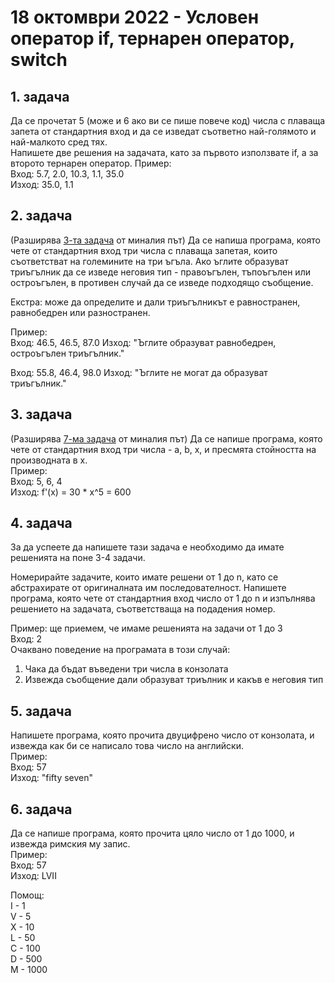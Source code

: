 # 18 октомври 2022 - Условен оператор if, тернарен оператор, switch

## 1. задача
Да се прочетат 5 (може и 6 ако ви се пише повече код) числа с плаваща запета от стандартния вход и да се изведат съответно най-голямото и най-малкото сред тях.  
Напишете две решения на задачата, като за първото използвате if, а за второто тернарен оператор.
Пример:  
Вход: 5.7, 2.0, 10.3, 1.1, 35.0  
Изход: 35.0, 1.1

## 2. задача
(Разширява [3-та задача](https://github.com/ivkaradzhova/FMI-UP-2022-23/blob/master/1.Types-and-conditionals/Tasks.md#3-%D0%B7%D0%B0%D0%B4%D0%B0%D1%87%D0%B0) от миналия път) Да се напиша програма, която чете от стандартния вход три числа с плаваща запетая, които съответстват на големините на три ъгъла. Ако ъглите образуват триъгълник да се изведе неговия тип - правоъгълен, тъпоъгълен или остроъгълен, в противен случай да се изведе подходящо съобщение.  

Екстра: може да определите и дали триъгълникът е равностранен, равнобедрен или разностранен.

Пример:  
Вход: 46.5, 46.5, 87.0
Изход: "Ъглите образуват равнобедрен, остроъгълен триъгълник."

Вход: 55.8, 46.4, 98.0
Изход: "Ъглите не могат да образуват триъгълник."

## 3. задача
(Разширява [7-ма задача](https://github.com/ivkaradzhova/FMI-UP-2022-23/blob/master/1.Types-and-conditionals/Tasks.md#7-%D0%B7%D0%B0%D0%B4%D0%B0%D1%87%D0%B0) от миналия път) Да се напише програма, която чете от стандартния вход три числа - a, b, x, и пресмята стойността на производната в x.   
Пример:  
Вход: 5, 6, 4  
Изход: f'(x) = 30 * x^5 = 600

## 4. задача
За да успеете да напишете тази задача е необходимо да имате решенията на поне 3-4 задачи.

Номерирайте задачите, които имате решени от 1 до n, като се абстрахирате от оригиналната им последователност. Напишете програма, която чете от стандартния вход число от 1 до n и изпълнява решението на задачата, съответстваща на подадения номер.   

Пример: ще приемем, че имаме решенията на задачи от 1 до 3  
Вход: 2  
Очаквано поведение на програмата в този случай:   
1. Чака да бъдат въведени три числа в конзолата  
1. Извежда съобщение дали образуват триълник и какъв е неговия тип

## 5. задача
Напишете програма, която прочита двуцифрено число от конзолата, и извежда как би се написало това число на английски.  
Пример:  
Вход: 57  
Изход: "fifty seven"  

## 6. задача 
Да се напише програма, която прочита цяло число от 1 до 1000, и извежда римския му запис.  
Пример:  
Вход: 57  
Изход: LVII

Помощ:   
I - 1  
V - 5  
X - 10  
L - 50  
C - 100  
D - 500  
M - 1000  